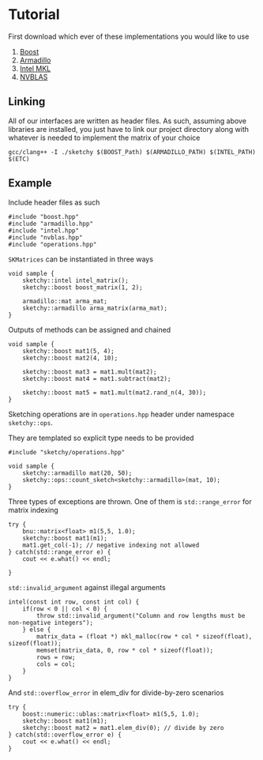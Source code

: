 # Tutorial
First download which ever of these implementations you would like to use 

1. [Boost](http://www.boost.org/doc/libs/1_60_0/libs/numeric/ublas/doc/)
2. [Armadillo](http://arma.sourceforge.net/docs.html)
3. [Intel MKL](https://software.intel.com/en-us/intel-mkl)
4. [NVBLAS](http://docs.nvidia.com/cuda/nvblas/)

## Linking
All of our interfaces are written as header files. As such, assuming
above libraries are installed, you just have to link our project directory 
along with whatever is needed to implement the matrix of your choice

```
gcc/clang++ -I ./sketchy $(BOOST_Path) $(ARMADILLO_PATH) $(INTEL_PATH) $(ETC)
```

## Example
Include header files as such

~~~{.c++}
#include "boost.hpp"
#include "armadillo.hpp"
#include "intel.hpp"
#include "nvblas.hpp"
#include "operations.hpp"
~~~

`SKMatrices` can be instantiated in three ways
~~~{.c++}
void sample {
    sketchy::intel intel_matrix();
    sketchy::boost boost_matrix(1, 2);

    armadillo::mat arma_mat;
    sketchy::armadillo arma_matrix(arma_mat);
}
~~~

Outputs of methods can be assigned and chained
~~~{.c++}
void sample {
    sketchy::boost mat1(5, 4);
    sketchy::boost mat2(4, 10);

    sketchy::boost mat3 = mat1.mult(mat2);
    sketchy::boost mat4 = mat1.subtract(mat2);

    sketchy::boost mat5 = mat1.mult(mat2.rand_n(4, 30));
}
~~~

Sketching operations are in `operations.hpp` header under namespace 
`sketchy::ops`. 

They are templated so explicit type needs to be provided

~~~{.c++}
#include "sketchy/operations.hpp"

void sample {
    sketchy::armadillo mat(20, 50);
    sketchy::ops::count_sketch<sketchy::armadillo>(mat, 10);
}
~~~

Three types of exceptions are thrown. One of them is `std::range_error` for matrix indexing

~~~{.c++}
try {
    bnu::matrix<float> m1(5,5, 1.0);
    sketchy::boost mat1(m1);
    mat1.get_col(-1); // negative indexing not allowed
} catch(std::range_error e) {
    cout << e.what() << endl;

}
~~~
`std::invalid_argument` against illegal arguments
~~~{.cpp}
intel(const int row, const int col) {
    if(row < 0 || col < 0) {
        throw std::invalid_argument("Column and row lengths must be non-negative integers");
    } else {
        matrix_data = (float *) mkl_malloc(row * col * sizeof(float), sizeof(float));
        memset(matrix_data, 0, row * col * sizeof(float));
        rows = row;
        cols = col;
    }
}
~~~

And `std::overflow_error` in elem_div for divide-by-zero scenarios
~~~{.c++}
try {
    boost::numeric::ublas::matrix<float> m1(5,5, 1.0);
    sketchy::boost mat1(m1);
    sketchy::boost mat2 = mat1.elem_div(0); // divide by zero
} catch(std::overflow_error e) {
    cout << e.what() << endl; 
}
~~~
